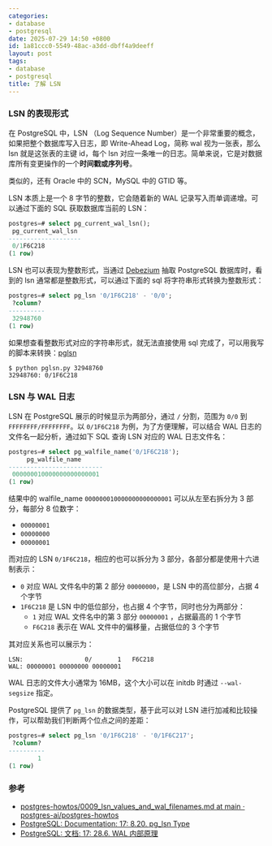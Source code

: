 ```yaml
---
categories:
- database
- postgresql
date: 2025-07-29 14:50 +0800
id: 1a81ccc0-5549-48ac-a3dd-dbff4a9deeff
layout: post
tags:
- database
- postgresql
title: 了解 LSN
---
```


### LSN 的表现形式

在 PostgreSQL 中，LSN （Log Sequence Number）是一个非常重要的概念，如果把整个数据库写入日志，即 Write-Ahead Log，简称 wal 视为一张表，那么 lsn 就是这张表的主键 id，每个 lsn 对应一条唯一的日志。简单来说，它是对数据库所有变更操作的一个**时间戳或序列号**。

类似的，还有 Oracle 中的 SCN，MySQL 中的 GTID 等。

LSN 本质上是一个 8 字节的整数，它会随着新的 WAL 记录写入而单调递增。可以通过下面的 SQL 获取数据库当前的 LSN：

```sql
postgres=# select pg_current_wal_lsn();
 pg_current_wal_lsn
--------------------
 0/1F6C218
(1 row)
```

LSN 也可以表现为整数形式，当通过 [Debezium](https://debezium.io/) 抽取 PostgreSQL 数据库时，看到的 lsn 通常都是整数形式，可以通过下面的 sql 将字符串形式转换为整数形式：

```sql
postgres=# select pg_lsn '0/1F6C218' - '0/0';
 ?column?
----------
 32948760
(1 row)
```

如果想查看整数形式对应的字符串形式，就无法直接使用 sql 完成了，可以用我写的脚本来转换：[pglsn](https://github.com/kingronjan/pglsn)

```shell
$ python pglsn.py 32948760
32948760: 0/1F6C218
```



### LSN 与 WAL 日志

LSN 在 PostgreSQL  展示的时候显示为两部分，通过 `/` 分割，范围为 `0/0` 到 `FFFFFFFF/FFFFFFFF`。以 `0/1F6C218` 为例，为了方便理解，可以结合 WAL 日志的文件名一起分析，通过如下 SQL 查询 LSN 对应的 WAL 日志文件名：

```sql
postgres=# select pg_walfile_name('0/1F6C218');
     pg_walfile_name
--------------------------
 000000010000000000000001
(1 row)
```

结果中的 walfile_name `000000010000000000000001` 可以从左至右拆分为 3 部分，每部分 8 位数字：

- `00000001`
- `00000000`
- `00000001`

而对应的 LSN `0/1F6C218`，相应的也可以拆分为 3 部分，各部分都是使用十六进制表示：

- `0` 对应 WAL 文件名中的第 2 部分 `00000000`，是 LSN 中的高位部分，占据 4 个字节
- `1F6C218` 是 LSN 中的低位部分，也占据 4 个字节，同时也分为两部分：
  - `1` 对应 WAL 文件名中的第 3 部分 `00000001` ，占据最高的 1 个字节
  - `F6C218` 表示在 WAL 文件中的偏移量，占据低位的 3 个字节

其对应关系也可以展示为：

```
LSN:                 0/       1   F6C218
WAL: 00000001 00000000 00000001
```

WAL 日志的文件大小通常为 16MB，这个大小可以在 initdb 时通过 `--wal-segsize` 指定。

PostgreSQL  提供了 `pg_lsn` 的数据类型，基于此可以对 LSN 进行加减和比较操作，可以帮助我们判断两个位点之间的差距：

```sql
postgres=# select pg_lsn '0/1F6C218' - '0/1F6C217';
 ?column?
----------
        1
(1 row)
```



### 参考

- [postgres-howtos/0009_lsn_values_and_wal_filenames.md at main · postgres-ai/postgres-howtos](https://github.com/postgres-ai/postgres-howtos/blob/main/0009_lsn_values_and_wal_filenames.md)
- [PostgreSQL: Documentation: 17: 8.20. pg_lsn Type](https://www.postgresql.org/docs/current/datatype-pg-lsn.html#:~:text=The%20pg_lsn%20data%20type%20can,internal%20system%20type%20of%20PostgreSQL.)
- [PostgreSQL: 文档: 17: 28.6. WAL 内部原理](https://www.postgresql.org/docs/current/wal-internals.html)